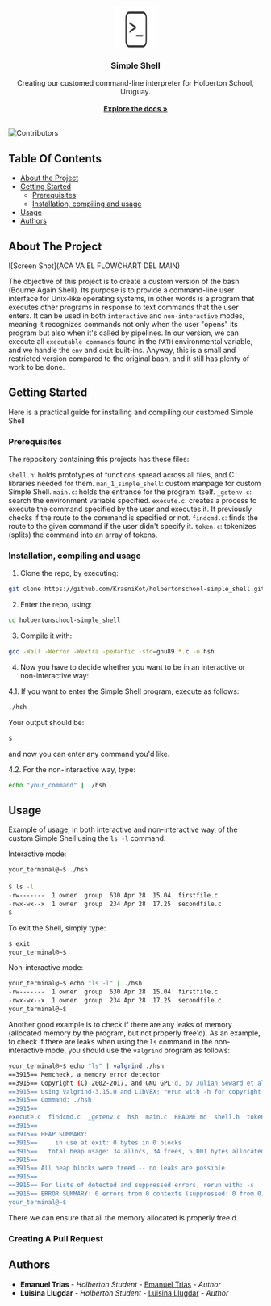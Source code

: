 <br/>
<p align="center">
  <a href="https://github.com/KrasniKot/holbertonschool-simple_shell">
    <img src="https://raw.githubusercontent.com/computefoundation/gnu-linux-shell-scripting/images/logo.png" alt="Logo" width="80" height="80">
  </a>

  <h3 align="center">Simple Shell</h3>

  <p align="center">
    Creating our customed command-line interpreter for Holberton School, Uruguay.
    <br/>
    <br/>
    <a href="https://github.com/KrasniKot/holbertonschool-simple_shell"><strong>Explore the docs »</strong></a>
    <br/>
    <br/>
  </p>
</p>

![Contributors](https://img.shields.io/github/contributors/KrasniKot/holbertonschool-simple_shell?color=dark-green)

## Table Of Contents

* [About the Project](#about-the-project)
* [Getting Started](#getting-started)
  * [Prerequisites](#prerequisites)
  * [Installation, compiling and usage](#installation-compiling-and-usage)
* [Usage](#usage)
* [Authors](#authors)

## About The Project

![Screen Shot](ACA VA EL FLOWCHART DEL MAIN)

The objective of this project is to create a custom version of the bash (Bourne Again Shell). Its purpose is to provide a command-line user interface for Unix-like operating systems, in other words is a program that executes other programs in response to text commands that the user enters.
It can be used in both ```interactive``` and ```non-interactive``` modes, meaning it recognizes commands not only when the user "opens" its program but also when it's called by pipelines.
In our version, we can execute all ```executable commands``` found in the ```PATH``` environmental variable, and we handle the ```env``` and ```exit``` built-ins.
Anyway, this is a small and restricted version compared to the original bash, and it still has plenty of work to be done.

## Getting Started

Here is a practical guide for installing and compiling our customed Simple Shell

### Prerequisites

The repository containing this projects has these files:

```shell.h```: holds prototypes of functions spread across all files, and C libraries needed for them.
```man_1_simple_shell```: custom manpage for custom Simple Shell.
```main.c```: holds the entrance for the program itself.
```_getenv.c```: search the environment variable specified.
```execute.c```: creates a process to execute the command specified by the user and executes it. It previously checks if the route to the command is specified or not.
```findcmd.c```: finds the route to the given command if the user didn't specify it.
```token.c```: tokenizes (splits) the command into an array of tokens.

### Installation, compiling and usage

1. Clone the repo, by executing:
```sh
git clone https://github.com/KrasniKot/holbertonschool-simple_shell.git
```

2. Enter the repo, using:
```sh
cd holbertonschool-simple_shell
```

3. Compile it with:
```sh
gcc -Wall -Werror -Wextra -pedantic -std=gnu89 *.c -o hsh
```

4. Now you have to decide whether you want to be in an interactive or non-interactive way:

4.1. If you want to enter the Simple Shell program, execute as follows:
```sh
./hsh
```
Your output should be:
```sh
$
```
and now you can enter any command you'd like.

4.2. For the non-interactive way, type:
```sh
echo "your_command" | ./hsh
```

## Usage

Example of usage, in both interactive and non-interactive way, of the custom Simple Shell using the ```ls -l``` command.

Interactive mode:
```sh
your_terminal@~$ ./hsh

$ ls -l
-rw-------  1 owner  group  630 Apr 28  15.04  firstfile.c
-rwx-wx--x  1 owner  group  234 Apr 28  17.25  secondfile.c
$
```
To exit the Shell, simply type:
```sh
$ exit
your_terminal@~$
```

Non-interactive mode:
```sh
your_terminal@~$ echo "ls -l" | ./hsh
-rw-------  1 owner  group  630 Apr 28  15.04  firstfile.c
-rwx-wx--x  1 owner  group  234 Apr 28  17.25  secondfile.c
your_terminal@~$
```
Another good example is to check if there are any leaks of memory (allocated memory by the program, but not properly free'd).
As an example, to check if there are leaks when using the ```ls``` command in the non-interactive mode, you should use the ```valgrind``` program as follows:
```sh
your_terminal@~$ echo "ls" | valgrind ./hsh
==3915== Memcheck, a memory error detector
==3915== Copyright (C) 2002-2017, and GNU GPL'd, by Julian Seward et al.
==3915== Using Valgrind-3.15.0 and LibVEX; rerun with -h for copyright info
==3915== Command: ./hsh
==3915==
execute.c  findcmd.c  _getenv.c  hsh  main.c  README.md  shell.h  token.c
==3915==
==3915== HEAP SUMMARY:
==3915==     in use at exit: 0 bytes in 0 blocks
==3915==   total heap usage: 34 allocs, 34 frees, 5,001 bytes allocated
==3915==
==3915== All heap blocks were freed -- no leaks are possible
==3915==
==3915== For lists of detected and suppressed errors, rerun with: -s
==3915== ERROR SUMMARY: 0 errors from 0 contexts (suppressed: 0 from 0)
your_terminal@~$
```
There we can ensure that all the memory allocated is properly free'd.

### Creating A Pull Request



## Authors

* **Emanuel Trias** - *Holberton Student* - [Emanuel Trias](https://github.com/KrasniKot) - *Author*
* **Luisina Llugdar** - *Holberton Student* - [Luisina Llugdar](https://github.com/LuisinaLlugdar) - *Author*

